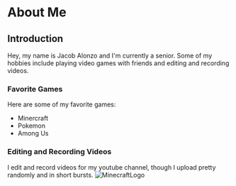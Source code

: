 # About Me

## Introduction
Hey, my name is Jacob Alonzo and I'm currently a senior. Some of my hobbies include playing video games with friends and editing and recording videos.

### Favorite Games
Here are some of my favorite games:
<ul>
  <li>Minercraft</li>
  <li>Pokemon</li>
  <li>Among Us</li>
</ul>

### Editing and Recording Videos
I edit and record videos for my youtube channel, though I upload pretty randomly and in short bursts.
![MinecraftLogo](WHX/MinecraftLogo.png)
